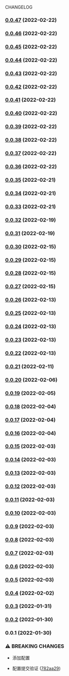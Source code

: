 CHANGELOG
### [0.0.47](https://github.com/taokepppooo/sky-lark/compare/v0.0.46...v0.0.47) (2022-02-22)

### [0.0.46](https://github.com/taokepppooo/sky-lark/compare/v0.0.45...v0.0.46) (2022-02-22)

### [0.0.45](https://github.com/taokepppooo/sky-lark/compare/v0.0.44...v0.0.45) (2022-02-22)

### [0.0.44](https://github.com/taokepppooo/sky-lark/compare/v0.0.43...v0.0.44) (2022-02-22)

### [0.0.43](https://github.com/taokepppooo/sky-lark/compare/v0.0.42...v0.0.43) (2022-02-22)

### [0.0.42](https://github.com/taokepppooo/sky-lark/compare/v0.0.41...v0.0.42) (2022-02-22)

### [0.0.41](https://github.com/taokepppooo/sky-lark/compare/v0.0.40...v0.0.41) (2022-02-22)

### [0.0.40](https://github.com/taokepppooo/sky-lark/compare/v0.0.39...v0.0.40) (2022-02-22)

### [0.0.39](https://github.com/taokepppooo/sky-lark/compare/v0.0.37...v0.0.39) (2022-02-22)

### [0.0.38](https://github.com/taokepppooo/sky-lark/compare/v0.0.37...v0.0.38) (2022-02-22)

### [0.0.37](https://github.com/taokepppooo/sky-lark/compare/v0.0.36...v0.0.37) (2022-02-22)

### [0.0.36](https://github.com/taokepppooo/sky-lark/compare/v0.0.35...v0.0.36) (2022-02-22)

### [0.0.35](https://github.com/taokepppooo/sky-lark/compare/v0.0.34...v0.0.35) (2022-02-21)

### [0.0.34](https://github.com/taokepppooo/sky-lark/compare/v0.0.33...v0.0.34) (2022-02-21)

### [0.0.33](https://github.com/taokepppooo/sky-lark/compare/v0.0.32...v0.0.33) (2022-02-21)

### [0.0.32](https://github.com/taokepppooo/sky-lark/compare/v0.0.31...v0.0.32) (2022-02-19)

### [0.0.31](https://github.com/taokepppooo/sky-lark/compare/v0.0.30...v0.0.31) (2022-02-19)

### [0.0.30](https://github.com/taokepppooo/sky-lark/compare/v0.0.29...v0.0.30) (2022-02-15)

### [0.0.29](https://github.com/taokepppooo/sky-lark/compare/v0.0.28...v0.0.29) (2022-02-15)

### [0.0.28](https://github.com/taokepppooo/sky-lark/compare/v0.0.27...v0.0.28) (2022-02-15)

### [0.0.27](https://github.com/taokepppooo/sky-lark/compare/v0.0.26...v0.0.27) (2022-02-15)

### [0.0.26](https://github.com/taokepppooo/sky-lark/compare/v0.0.25...v0.0.26) (2022-02-13)

### [0.0.25](https://github.com/taokepppooo/sky-lark/compare/v0.0.24...v0.0.25) (2022-02-13)

### [0.0.24](https://github.com/taokepppooo/sky-lark/compare/v0.0.23...v0.0.24) (2022-02-13)

### [0.0.23](https://github.com/taokepppooo/sky-lark/compare/v0.0.22...v0.0.23) (2022-02-13)

### [0.0.22](https://github.com/taokepppooo/sky-lark/compare/v0.0.21...v0.0.22) (2022-02-13)

### [0.0.21](https://github.com/taokepppooo/sky-lark/compare/v0.0.20...v0.0.21) (2022-02-11)

### [0.0.20](https://github.com/taokepppooo/sky-lark/compare/v0.0.19...v0.0.20) (2022-02-06)

### [0.0.19](https://github.com/taokepppooo/sky-lark/compare/v0.0.18...v0.0.19) (2022-02-05)

### [0.0.18](https://github.com/taokepppooo/sky-lark/compare/v0.0.17...v0.0.18) (2022-02-04)

### [0.0.17](https://github.com/taokepppooo/sky-lark/compare/v0.0.16...v0.0.17) (2022-02-04)

### [0.0.16](https://github.com/taokepppooo/sky-lark/compare/v0.0.15...v0.0.16) (2022-02-04)

### [0.0.15](https://github.com/taokepppooo/sky-lark/compare/v0.0.14...v0.0.15) (2022-02-03)

### [0.0.14](https://github.com/taokepppooo/sky-lark/compare/v0.0.13...v0.0.14) (2022-02-03)

### [0.0.13](https://github.com/taokepppooo/sky-lark/compare/v0.0.12...v0.0.13) (2022-02-03)

### [0.0.12](https://github.com/taokepppooo/sky-lark/compare/v0.0.11...v0.0.12) (2022-02-03)

### [0.0.11](https://github.com/taokepppooo/sky-lark/compare/v0.0.10...v0.0.11) (2022-02-03)

### [0.0.10](https://github.com/taokepppooo/sky-lark/compare/v0.0.9...v0.0.10) (2022-02-03)

### [0.0.9](https://github.com/taokepppooo/sky-lark/compare/v0.0.8...v0.0.9) (2022-02-03)

### [0.0.8](https://github.com/taokepppooo/sky-lark/compare/v0.0.7...v0.0.8) (2022-02-03)

### [0.0.7](https://github.com/taokepppooo/sky-lark/compare/v0.0.6...v0.0.7) (2022-02-03)

### [0.0.6](https://github.com/taokepppooo/sky-lark/compare/v0.0.5...v0.0.6) (2022-02-03)

### [0.0.5](https://github.com/taokepppooo/sky-lark/compare/v0.0.4...v0.0.5) (2022-02-03)

### [0.0.4](https://github.com/taokepppooo/sky-lark/compare/v0.0.3...v0.0.4) (2022-02-02)

### [0.0.3](https://github.com/taokepppooo/sky-lark/compare/v0.0.2...v0.0.3) (2022-01-31)

### [0.0.2](https://github.com/taokepppooo/sky-lark/compare/v0.0.1...v0.0.2) (2022-01-30)

### 0.0.1 (2022-01-30)

### ⚠ BREAKING CHANGES

* 添加配置

* 配置提交验证 ([782aa29](https://github.com/taokepppooo/sky-lark/commit/782aa29933f68d8176ed1656f4ae167363f30f0f))

